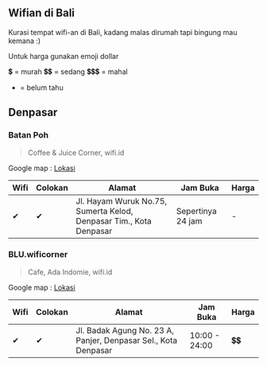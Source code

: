 ## Wifian di Bali
Kurasi tempat wifi-an di Bali, kadang malas dirumah tapi bingung mau kemana :)

Untuk harga gunakan emoji dollar

💲 = murah
💲💲 = sedang
💲💲💲 = mahal
- = belum tahu

## Denpasar
### Batan Poh
> Coffee & Juice Corner, wifi.id

Google map : [Lokasi](https://goo.gl/maps/254yGvDUXyH2)

Wifi | Colokan | Alamat | Jam Buka | Harga
--- | ------- | ------ | --------- | ----
✔ | ✔ | Jl. Hayam Wuruk No.75, Sumerta Kelod, Denpasar Tim., Kota Denpasar | Sepertinya 24 jam | -

### BLU.wificorner
> Cafe, Ada Indomie, wifi.id

Google map : [Lokasi](https://goo.gl/maps/JyJx9KXARqE2)

Wifi | Colokan | Alamat | Jam Buka | Harga
--- | ------- | ------ | --------- | ----
✔ | ✔ | Jl. Badak Agung No. 23 A, Panjer, Denpasar Sel., Kota Denpasar | 10:00 - 24:00 | 💲💲
